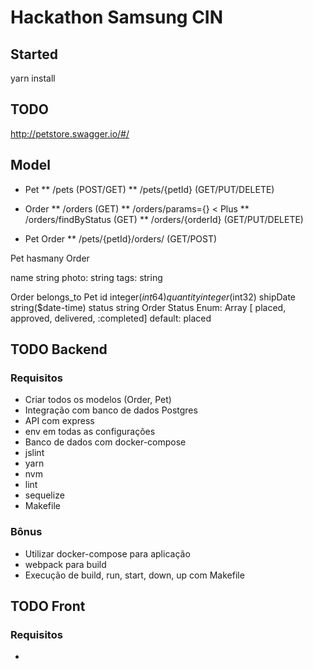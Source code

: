 # Hackathon Samsung CIN

## Started

yarn install


## TODO

http://petstore.swagger.io/#/

## Model

* Pet
** /pets (POST/GET)
** /pets/{petId} (GET/PUT/DELETE)

* Order
** /orders (GET)
** /orders/params={} < Plus
** /orders/findByStatus (GET)
** /orders/{orderId} (GET/PUT/DELETE)

* Pet Order
** /pets/{petId}/orders/ (GET/POST)

Pet
  hasmany  Order
   
  name string
  photo: string
  tags: string

Order
  belongs_to Pet
  id        integer($int64)
  quantity	integer($int32)
  shipDate	string($date-time)
  status	string
  Order Status
    Enum:
    Array [ placed, approved, delivered, :completed]
    default: placed


## TODO Backend

### Requisitos

* Criar todos os modelos (Order, Pet)
* Integração com banco de dados Postgres
* API com express
* env em todas as configurações
* Banco de dados com docker-compose
* jslint
* yarn
* nvm
* lint
* sequelize
* Makefile

### Bônus
  * Utilizar docker-compose para aplicação
  * webpack para build
  * Execução de build, run, start, down, up com Makefile

## TODO Front

### Requisitos
* 




